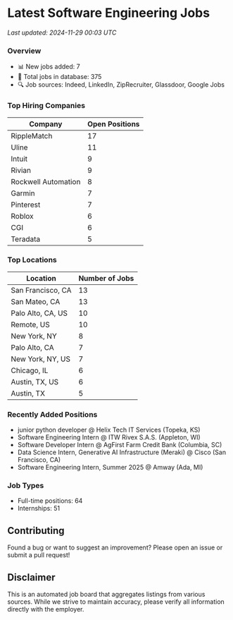 # Latest Software Engineering Jobs
*Last updated: 2024-11-29 00:03 UTC*

### Overview
- 📊 New jobs added: 7
- 💼 Total jobs in database: 375
- 🔍 Job sources: Indeed, LinkedIn, ZipRecruiter, Glassdoor, Google Jobs

### Top Hiring Companies
| Company | Open Positions |
|---------|---------------|
| RippleMatch | 17 |
| Uline | 11 |
| Intuit | 9 |
| Rivian | 9 |
| Rockwell Automation | 8 |
| Garmin | 7 |
| Pinterest | 7 |
| Roblox | 6 |
| CGI | 6 |
| Teradata | 5 |

### Top Locations
| Location | Number of Jobs |
|----------|---------------|
| San Francisco, CA | 13 |
| San Mateo, CA | 13 |
| Palo Alto, CA, US | 10 |
| Remote, US | 10 |
| New York, NY | 8 |
| Palo Alto, CA | 7 |
| New York, NY, US | 7 |
| Chicago, IL | 6 |
| Austin, TX, US | 6 |
| Austin, TX | 5 |

### Recently Added Positions
- junior python developer @ Helix Tech IT Services (Topeka, KS)
- Software Engineering Intern @ ITW Rivex S.A.S. (Appleton, WI)
- Software Developer Intern @ AgFirst Farm Credit Bank (Columbia, SC)
- Data Science Intern, Generative AI Infrastructure (Meraki) @ Cisco (San Francisco, CA)
- Software Engineering Intern, Summer 2025 @ Amway (Ada, MI)

### Job Types
- Full-time positions: 64
- Internships: 51

## Contributing
Found a bug or want to suggest an improvement? Please open an issue or submit a pull request!

## Disclaimer
This is an automated job board that aggregates listings from various sources. While we strive to maintain accuracy, 
please verify all information directly with the employer.
